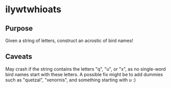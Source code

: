 ilywtwhioats
====================================================================

Purpose
-----
Given a string of letters, construct an acrostic of bird names!


Caveats
---
May crash if the string contains the letters "q", "u", or "x", as no single-word bird names start with these letters. A possible fix might be to add dummies such as "quetzal", "xenornis", and something starting with u :)

